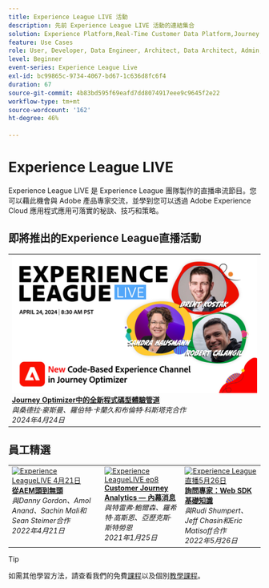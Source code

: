 ```yaml
---
title: Experience League LIVE 活動
description: 先前 Experience League LIVE 活動的連結集合
solution: Experience Platform,Real-Time Customer Data Platform,Journey Optimizer,Experience Manager,Target,Audience Manager,Analytics
feature: Use Cases
role: User, Developer, Data Engineer, Architect, Data Architect, Admin, Leader
level: Beginner
event-series: Experience League Live
exl-id: bc99865c-9734-4067-bd67-1c636d8fc6f4
duration: 67
source-git-commit: 4b83bd595f69eafd7dd8074917eee9c9645f2e22
workflow-type: tm+mt
source-wordcount: '162'
ht-degree: 46%

---
```


# Experience League LIVE

Experience League LIVE 是 Experience League 團隊製作的直播串流節目。您可以藉此機會與 Adobe 產品專家交流，並學到您可以透過 Adobe Experience Cloud 應用程式應用可落實的秘訣、技巧和策略。

<div id="upcoming-events">

## 即將推出的Experience League直播活動

<table>
<tr>

<td style="vertical-align: top;"><a href="episodes/exl-live-episode-04-24-24.md">
      <img alt="Experience LeagueLIVE 4月21日" src="episodes/assets/WebBanner-Apr24-2024.jpg">
    </a>
    <div>
      <a href="/help/experience-league-live/episodes/exl-live-episode-04-18-24.md">
        <strong>Journey Optimizer中的全新程式碼型體驗管道</strong>
      </a>
      <br/><em>與桑德拉·豪斯曼、羅伯特·卡蘭久和布倫特·科斯塔克合作</em>
      <br/><em>2024年4月24日</em>
    </div>
  </td>
</tr>
</table>


</div>

<div id="recs-overview-body-1"></div>
<div id="recs-overview-body-2"></div>
<div id="recs-overview-body-3"></div>
<div id="recs-overview-body-4"></div>
<div id="recs-overview-body-5"></div>
<div id="recs-overview-body-6"></div>

<div id="past-events">


</div>

## 員工精選

<table style="max-width: 1214px;">

<tr>
  <td style="vertical-align: top;"><a href="episodes/exl-live-episode-04-21-22.md">
      <img alt="Experience LeagueLIVE 4月21日" src="assets/youtube-thumbnails/april-21-yt.jpg">
    </a>
    <div>
      <a href="/help/experience-league-live/episodes/exl-live-episode-04-21-22.md">
        <strong>從AEM頭到無頭</strong>
      </a>
      <br/><em>與Danny Gordon、Amol Anand、Sachin Mali和Sean Steimer合作</em>
      <br/><em>2022年4月21日</em>
    </div>
  </td>

<td style="vertical-align: top;">
    <a href="episodes/exl-live-episode-08.md">
      <img alt="Experience LeagueLIVE ep8" src="./assets/youtube-thumbnails/jan-25-yt.jpg">
    </a>
    <div>
      <a href="episodes/exl-live-episode-08.md"><strong>Customer Journey Analytics — 內幕消息</strong></a>
      <br/><em>與特雷弗·鮑爾森、羅希特·高斯恩、亞歷克斯·斯特勞恩</em>
      <br/><em>2021年1月25日</em>
    </div>
  </td>

<td style="vertical-align: top;">
    <a href="episodes/exl-live-episode-05-26-22.md">
      <img alt="Experience League直播5月26日" src="assets/May26_exl_live_banner_web_1920_WebBanner.png">
    </a>
    <div>
      <a href="episodes/exl-live-episode-05-26-22.md">
        <strong>詢問專家：Web SDK基礎知識</strong>
      </a>
      <br/><em>與Rudi Shumpert、Jeff Chasin和Eric Matisoff合作</em>
      <br/><em>2022年5月26日</em>
    </div>
  </td>
  </tr>

</table>


>[!TIP]
>
>如需其他學習方法，請查看我們的免費[課程](https://experienceleague.adobe.com/#dashboard/learning)以及個別[教學課程](https://experienceleague.adobe.com/docs/home-tutorials.html?lang=zh-Hant)。
